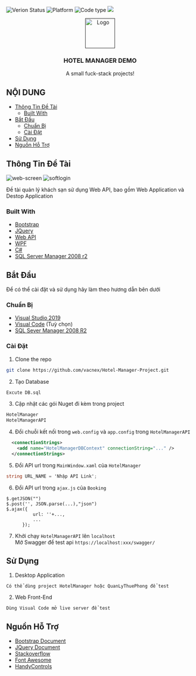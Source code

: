 ![Verion Status](https://img.shields.io/badge/version-1.0.0-orange) ![Platform](https://img.shields.io/badge/platform-Windows-lightgrey) ![Code type](https://img.shields.io/badge/C%23-.Net%204.8-green) ![](https://img.shields.io/badge/repo%20status-WIP-yellowgreen)
<br />
<p align="center">
  <a href="">
    <img src="https://avatars2.githubusercontent.com/u/17383395" alt="Logo" width="80" height="80">
  </a>

  <h3 align="center">HOTEL MANAGER DEMO</h3>

  <p align="center">
    A small fuck-stack projects!
</p>
</p>

## NỘI DUNG

* [Thông Tin Đề Tài](#thông-tin-đề-tài)
  * [Built With](#built-with)
* [Bắt Đầu](#bắt-đầu)
  * [Chuẩn Bị](#chuẩn-bị)
  * [Cài Đặt](#cài-đặt)
* [Sử Dụng](#sử-dụng)
* [Nguồn Hỗ Trợ](#nguồn-hỗ-trợ)

## Thông Tin Đề Tài


<img src="https://i.ibb.co/txqRdY4/web-screen.png" alt="web-screen" border="0" />
<img src="https://i.ibb.co/F3BkXyg/softlogin.png" alt="softlogin" border="0" />

Đề tài quản lý khách sạn sử dụng Web API, bao gồm Web Application và Destop Application

### Built With
* [Bootstrap](https://getbootstrap.com)
* [JQuery](https://jquery.com)
* [Web API](https://docs.microsoft.com/en-us/aspnet/web-api/)
* [WPF](https://docs.microsoft.com/en-us/dotnet/framework/wpf/)
* [C#](https://docs.microsoft.com/en-us/dotnet/csharp/)
* [SQL Server Manager 2008 r2](https://www.microsoft.com/en-us/download/details.aspx?id=30438)

## Bắt Đầu

Để có thể cài đặt và sử dụng hãy làm theo hương dẫn bên dưới

### Chuẩn Bị
* [Visual Studio 2019]()
* [Visual Code]() (Tuỳ chọn)
* [SQL Sever Manager 2008 R2]()

### Cài Đặt

1. Clone the repo
```sh
git clone https://github.com/vacnex/Hotel-Manager-Project.git
```
2. Tạo Database
```sh
Excute DB.sql
```
3. Cập nhật các gói Nuget đi kèm trong project
```sh
HotelManager
HotelManagerAPI
```
4. Đổi chuỗi kết nối trong `web.config` và `app.config` trong `HotelManagerAPI`
```xml
  <connectionStrings>
    <add name="HotelManagerDBContext" connectionString="..." />
  </connectionStrings>
```
5. Đổi API url trong `MainWindow.xaml` của `HotelManager`
```C#
string URL_NAME = 'Nhập API Link';
```
6. Đổi API url trong `ajax.js` của `Booking`
```Js
$.getJSON("")
$.post('', JSON.parse(...),"json")
$.ajax({
          url: ''+...,
          ...
      });
```
7. Khởi chạy `HotelManagerAPI` lên `localhost` </br>
Mở Swagger để test api
``
https://localhost:xxx/swagger/
``

## Sử Dụng

1. Desktop Application
```
Có thể dùng project HotelManager hoặc QuanLyThuePhong để test
```
2. Web Front-End
```
Dùng Visual Code mở live server để test
```

## Nguồn Hỗ Trợ
* [Bootstrap Document](https://getbootstrap.com/docs/4.5/getting-started/introduction/)
* [JQuery Document](https://api.jquery.com/)
* [Stackoverflow](stackoverflow.com)
* [Font Awesome](https://fontawesome.com)
* [HandyControls](https://ghost1372.github.io/handycontrol/)
